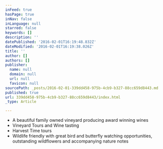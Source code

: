 ```yaml
---
inFeed: true
hasPage: true
inNav: false
inLanguage: null
starred: false
keywords: []
description: ''
datePublished: '2016-02-01T16:19:48.832Z'
dateModified: '2016-02-01T16:19:38.026Z'
title: ''
author: []
authors: []
publisher:
  name: null
  domain: null
  url: null
  favicon: null
sourcePath: _posts/2016-02-01-339dd458-975b-4cb9-b327-88cc659d8443.md
published: true
url: 339dd458-975b-4cb9-b327-88cc659d8443/index.html
_type: Article

---
```

* A beautiful family owned vineyard producing award winning wines
* Vineyard Tours and Wine tasting
* Harvest Time tours
* Wildlife friendly with great bird and butterfly watching opportunities, outstanding wildflowers and accompanying nature notes